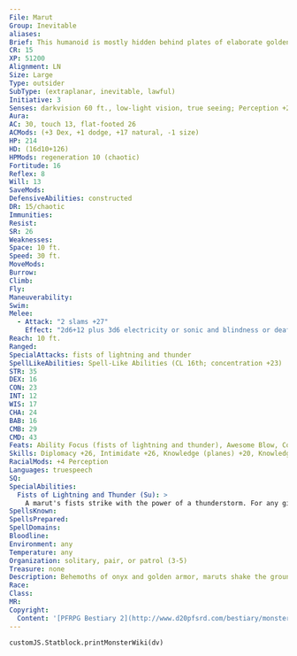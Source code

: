 ```yaml
---
File: Marut
Group: Inevitable
aliases: 
Brief: This humanoid is mostly hidden behind plates of elaborate golden armor, the spaces in between revealing flesh of black stone.
CR: 15
XP: 51200
Alignment: LN
Size: Large
Type: outsider
SubType: (extraplanar, inevitable, lawful)
Initiative: 3
Senses: darkvision 60 ft., low-light vision, true seeing; Perception +26
Aura: 
AC: 30, touch 13, flat-footed 26
ACMods: (+3 Dex, +1 dodge, +17 natural, -1 size)
HP: 214
HD: (16d10+126)
HPMods: regeneration 10 (chaotic)
Fortitude: 16
Reflex: 8
Will: 13
SaveMods: 
DefensiveAbilities: constructed
DR: 15/chaotic
Immunities: 
Resist: 
SR: 26
Weaknesses: 
Space: 10 ft.
Speed: 30 ft.
MoveMods: 
Burrow: 
Climb: 
Fly: 
Maneuverability: 
Swim: 
Melee: 
  - Attack: "2 slams +27"
    Effect: "2d6+12 plus 3d6 electricity or sonic and blindness or deafness"
Reach: 10 ft.
Ranged: 
SpecialAttacks: fists of lightning and thunder
SpellLikeAbilities: Spell-Like Abilities (CL 16th; concentration +23)  Constant-air walk, true seeing   At Will-dimension door, fear (DC 21), greater command (DC 22), greater dispel magic, mass inflict light wounds (DC 22), locate creature   1/day-chain lightning (DC 23), circle of death (DC 23), mark of justice, wall of force   1/week-earthquake (DC 25), geas/quest, plane shift (DC 22)
STR: 35
DEX: 16
CON: 23
INT: 12
WIS: 17
CHA: 24
BAB: 16
CMB: 29
CMD: 43
Feats: Ability Focus (fists of lightning and thunder), Awesome Blow, Combat Casting, Dodge, Improved Bull Rush, Improved Vital Strike, Power Attack, Vital Strike
Skills: Diplomacy +26, Intimidate +26, Knowledge (planes) +20, Knowledge (religion) +20, Perception +26, Sense Motive +22, Survival +22
RacialMods: +4 Perception
Languages: truespeech
SQ: 
SpecialAbilities:
  Fists of Lightning and Thunder (Su): >
    A marut's fists strike with the power of a thunderstorm. For any given slam attack, a marut can choose whether that attack uses lightning or thunder. A lightning attack deals an additional 3d6 points of electricity damage, and the resulting flash blinds the target for 2d6 rounds (Fortitude DC 26 negates the blindness). A thunder attack deals an additional 3d6 points of sonic damage, and the resulting thunderclap deafens the target for 2d6 rounds (Fortitude DC 26 negates the deafness). The save DCs are Constitution-based.
SpellsKnown: 
SpellsPrepared: 
SpellDomains: 
Bloodline: 
Environment: any
Temperature: any
Organization: solitary, pair, or patrol (3-5)
Treasure: none
Description: Behemoths of onyx and golden armor, maruts shake the ground when they walk, each thunderous step ringing a death knell for those they've come to take. Rarely seeming to hurry, a marut's onslaught is deliberate, purposeful, and relentless. Its quarry may impede it or flee, running for decades or centuries, but from the initial meeting onward, the target must always look over its shoulder with the knowledge that, like death itself, the marut is ever at its heels, slowly but surely approaching, bringing balance through inevitable oblivion.  Maruts primarily target those mortal souls who have artificially extended their lifespans beyond what is feasible for their race, such as liches and other powerful magic users. Extraordinary but natural means of cheating death are sometimes also punished, such as the magistrate who murders an entire starving town to save himself, or those who foresee their own deaths via divination magic and are therefore able to avoid them.  Although they are capable of speaking eloquently in any language, and frequently gather vast amounts of information from those who are intimidated by their mere presence, maruts rarely engage in conversation or strategic alliances with mortals. Even on the battlefield, the juggernauts prefer to remain silent, knowing that their targets are already aware of their own transgressions and that all mortals secretly harbor dreams of immortality.
Race: 
Class: 
MR: 
Copyright:
  Content: '[PFRPG Bestiary 2](http://www.d20pfsrd.com/bestiary/monster-listings/outsiders/inevitable/inevitable-marut)'
---
```

```dataviewjs
customJS.Statblock.printMonsterWiki(dv)
```
